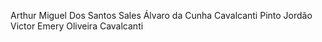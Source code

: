 Arthur Miguel Dos Santos Sales
Álvaro da Cunha Cavalcanti Pinto Jordão
Victor Emery Oliveira Cavalcanti
